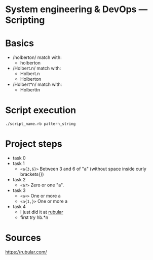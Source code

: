 # System engineering & DevOps ― Scripting

# Basics

* /holberton/ match with:
	* holberton
* /Holbert.n/ match with:
	* Holbert.n
	* Holberton
* /Holbert*n/ match with:
	* Holberttn

# Script execution
```
./script_name.rb pattern_string
```
# Project steps

* task 0
* task 1
	* `<a{3,6}>`	Between 3 and 6 of "a" (without space inside curly brackets{})
* task 2
	* `<a?>` 		Zero or one "a".
* task 3
	* `<a+>` 		One or more a
	* `<a{1,}>`		One or more a
* task 4
	* I just did it at [rubular](https://rubular.com/)
	* first try hb.*n

# Sources
https://rubular.com/
